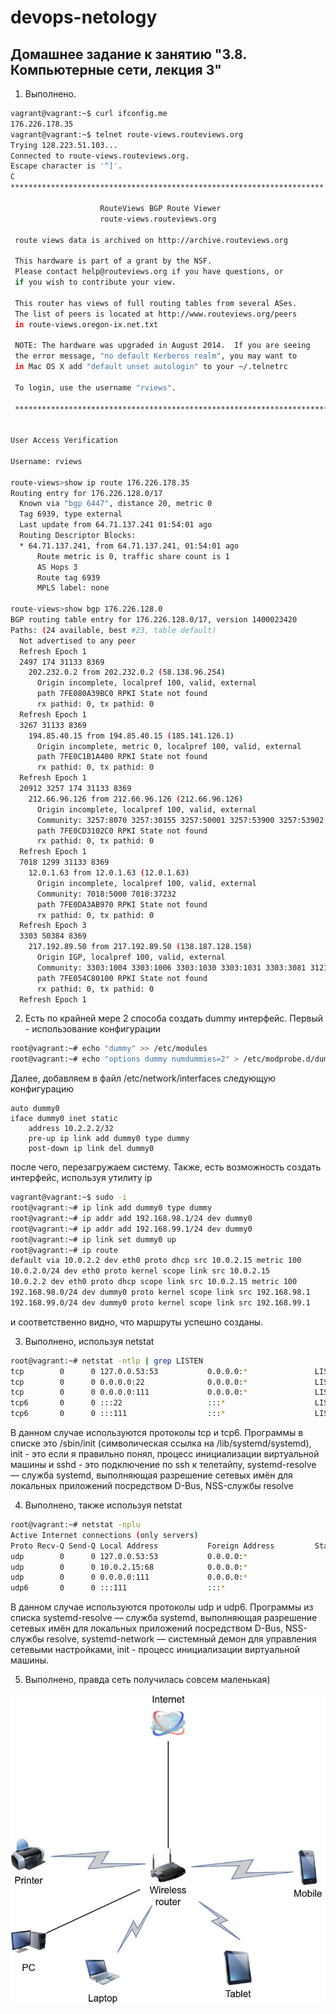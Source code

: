 # devops-netology

## Домашнее задание к занятию "3.8. Компьютерные сети, лекция 3"

1) Выполнено.

```bash
vagrant@vagrant:~$ curl ifconfig.me
176.226.178.35
vagrant@vagrant:~$ telnet route-views.routeviews.org
Trying 128.223.51.103...
Connected to route-views.routeviews.org.
Escape character is '^]'.
C
**********************************************************************

                    RouteViews BGP Route Viewer
                    route-views.routeviews.org

 route views data is archived on http://archive.routeviews.org

 This hardware is part of a grant by the NSF.
 Please contact help@routeviews.org if you have questions, or
 if you wish to contribute your view.

 This router has views of full routing tables from several ASes.
 The list of peers is located at http://www.routeviews.org/peers
 in route-views.oregon-ix.net.txt

 NOTE: The hardware was upgraded in August 2014.  If you are seeing
 the error message, "no default Kerberos realm", you may want to
 in Mac OS X add "default unset autologin" to your ~/.telnetrc

 To login, use the username "rviews".

 **********************************************************************


User Access Verification

Username: rviews

route-views>show ip route 176.226.178.35   
Routing entry for 176.226.128.0/17
  Known via "bgp 6447", distance 20, metric 0
  Tag 6939, type external
  Last update from 64.71.137.241 01:54:01 ago
  Routing Descriptor Blocks:
  * 64.71.137.241, from 64.71.137.241, 01:54:01 ago
      Route metric is 0, traffic share count is 1
      AS Hops 3
      Route tag 6939
      MPLS label: none

route-views>show bgp 176.226.128.0         
BGP routing table entry for 176.226.128.0/17, version 1400023420
Paths: (24 available, best #23, table default)
  Not advertised to any peer
  Refresh Epoch 1
  2497 174 31133 8369
    202.232.0.2 from 202.232.0.2 (58.138.96.254)
      Origin incomplete, localpref 100, valid, external
      path 7FE080A39BC0 RPKI State not found
      rx pathid: 0, tx pathid: 0
  Refresh Epoch 1
  3267 31133 8369
    194.85.40.15 from 194.85.40.15 (185.141.126.1)
      Origin incomplete, metric 0, localpref 100, valid, external
      path 7FE0C1B1A400 RPKI State not found
      rx pathid: 0, tx pathid: 0
  Refresh Epoch 1
  20912 3257 174 31133 8369
    212.66.96.126 from 212.66.96.126 (212.66.96.126)
      Origin incomplete, localpref 100, valid, external
      Community: 3257:8070 3257:30155 3257:50001 3257:53900 3257:53902 20912:65004
      path 7FE0CD3102C0 RPKI State not found
      rx pathid: 0, tx pathid: 0
  Refresh Epoch 1
  7018 1299 31133 8369
    12.0.1.63 from 12.0.1.63 (12.0.1.63)
      Origin incomplete, localpref 100, valid, external
      Community: 7018:5000 7018:37232
      path 7FE0DA3AB970 RPKI State not found
      rx pathid: 0, tx pathid: 0
  Refresh Epoch 3
  3303 50384 8369
    217.192.89.50 from 217.192.89.50 (138.187.128.158)
      Origin IGP, localpref 100, valid, external
      Community: 3303:1004 3303:1006 3303:1030 3303:1031 3303:3081 31210:50384 65005:10643
      path 7FE054C80100 RPKI State not found
      rx pathid: 0, tx pathid: 0
  Refresh Epoch 1
```

2) Есть по крайней мере 2 способа создать dummy интерфейс. Первый - использование конфигурации 

```bash
root@vagrant:~# echo "dummy" >> /etc/modules
root@vagrant:~# echo "options dummy numdummies=2" > /etc/modprobe.d/dummy.conf
```

Далее, добавляем в файл /etc/network/interfaces следующую конфигурацию

```text
auto dummy0
iface dummy0 inet static
    address 10.2.2.2/32
    pre-up ip link add dummy0 type dummy
    post-down ip link del dummy0
```

после чего, перезагружаем систему. Также, есть возможность создать интерфейс, используя утилиту ip

```bash
vagrant@vagrant:~$ sudo -i
root@vagrant:~# ip link add dummy0 type dummy
root@vagrant:~# ip addr add 192.168.98.1/24 dev dummy0
root@vagrant:~# ip addr add 192.168.99.1/24 dev dummy0
root@vagrant:~# ip link set dummy0 up
root@vagrant:~# ip route
default via 10.0.2.2 dev eth0 proto dhcp src 10.0.2.15 metric 100 
10.0.2.0/24 dev eth0 proto kernel scope link src 10.0.2.15 
10.0.2.2 dev eth0 proto dhcp scope link src 10.0.2.15 metric 100 
192.168.98.0/24 dev dummy0 proto kernel scope link src 192.168.98.1 
192.168.99.0/24 dev dummy0 proto kernel scope link src 192.168.99.1 
```
и соответственно видно, что маршруты успешно созданы.

3) Выполнено, используя netstat

```bash
root@vagrant:~# netstat -ntlp | grep LISTEN
tcp        0      0 127.0.0.53:53           0.0.0.0:*               LISTEN      556/systemd-resolve 
tcp        0      0 0.0.0.0:22              0.0.0.0:*               LISTEN      780/sshd: /usr/sbin 
tcp        0      0 0.0.0.0:111             0.0.0.0:*               LISTEN      1/init              
tcp6       0      0 :::22                   :::*                    LISTEN      780/sshd: /usr/sbin 
tcp6       0      0 :::111                  :::*                    LISTEN      1/init  
```
В данном случае используются протоколы tcp и tcp6. Программы в списке это /sbin/init (символическая ссылка на /lib/systemd/systemd), init - это если я правильно понял, процесс инициализации
виртуальной машины и sshd - это подключение по ssh к телетайпу, systemd-resolve — служба systemd, выполняющая разрешение сетевых имён для локальных приложений посредством D-Bus, NSS-службы resolve 

4) Выполнено, также используя netstat

```bash
root@vagrant:~# netstat -nplu
Active Internet connections (only servers)
Proto Recv-Q Send-Q Local Address           Foreign Address         State       PID/Program name    
udp        0      0 127.0.0.53:53           0.0.0.0:*                           556/systemd-resolve 
udp        0      0 10.0.2.15:68            0.0.0.0:*                           398/systemd-network 
udp        0      0 0.0.0.0:111             0.0.0.0:*                           1/init              
udp6       0      0 :::111                  :::*                                1/init 
```
В данном случае используются протоколы udp и udp6. Программы из списка systemd-resolve — служба systemd, выполняющая разрешение сетевых имён для локальных приложений посредством D-Bus, NSS-службы resolve,
systemd-network — системный демон для управления сетевыми настройками, init - процесс инициализации виртуальной машины.

5) Выполнено, правда сеть получилась совсем маленькая)

![netdiagram](img/netdiagram.jpg)
